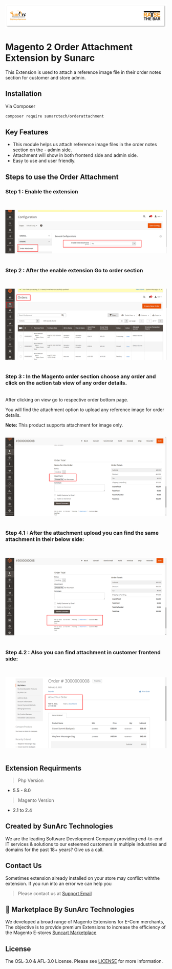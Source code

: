 ![image](assets/image6.png)

# Magento 2 Order Attachment Extension by Sunarc

This Extension is used to attach a reference image file in their order notes section for customer and store admin.

## Installation
Via Composer

```bash
composer require sunarctech/orderattachment
```
## Key Features
- This module helps us attach reference image files in the order notes section on the - admin side.
- Attachment will show in both frontend side and admin side.
- Easy to use and user friendly.

## Steps to use the Order Attachment

### **Step 1 :** Enable the extension
<br/>

![image](assets/image2.png)
<br/>
<br/>

### **Step 2 :** After the enable extension Go to order section
<br/>

![image](assets/image4.png)
<br/>
<br/>

### **Step 3 :** In the Magento order section choose any order and click on the action tab view of any order details. 
<br/>
After clicking on view go to respective order bottom page. 

You will find the attachment option to upload any reference image for order details. 

**Note:** This product supports attachment for image only.  
<br/>

![image](assets/image3.png)
<br/>
<br/>

### **Step 4.1 :**  After the attachment upload you can find the same attachment in their below side:
<br/>

![image](assets/image1.png)
<br/>
<br/>

### **Step 4.2 :**  Also you can find attachment in customer frontend side:
<br/>

![image](assets/image5.png)
<br/>
<br/>

## Extension Requirments
> Php Version
  - 5.5 - 8.0

> Magento Version
  - 2.1 to 2.4

## Created by SunArc Technologies
We are the leading Software Development Company providing end-to-end IT services & solutions to our esteemed customers in multiple industries and domains for the past 18+ years? Give us a call.

## Contact Us
Sometimes​ extension ​already installed​ ​on​ ​your​ ​store​ ​may​ ​conflict​ ​with​ ​the ​extension.​ ​If​ ​you​ ​run​ ​into an​ ​error​ ​we​ can help you 

> Please​ ​contact​ ​us​ ​at [Support Email](mailto:support@suncartstore.com)

## 🛒 Marketplace By SunArc Technologies 
We developed a broad range of Magento Extensions for E-Com merchants, The objective is to provide premium Extensions to increase the efficiency of the Magento E-stores
[Suncart Marketplace](https://www.suncartstore.com/)

## License
The OSL-3.0 & AFL-3.0 License. Please see [LICENSE](LICENSE) for more information.
